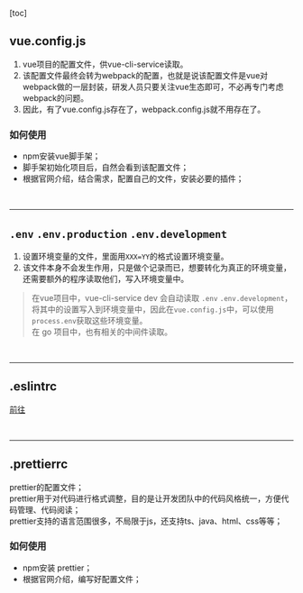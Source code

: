 [toc]

## vue.config.js
1. vue项目的配置文件，供vue-cli-service读取。  
2. 该配置文件最终会转为webpack的配置，也就是说该配置文件是vue对webpack做的一层封装，研发人员只要关注vue生态即可，不必再专门考虑webpack的问题。  
3. 因此，有了vue.config.js存在了，webpack.config.js就不用存在了。

### 如何使用
* npm安装vue脚手架；
* 脚手架初始化项目后，自然会看到该配置文件；
* 根据官网介绍，结合需求，配置自己的文件，安装必要的插件；
  
<br>

---

## `.env` `.env.production` `.env.development`
1. 设置环境变量的文件，里面用`XXX=YY`的格式设置环境变量。  
2. 该文件本身不会发生作用，只是做个记录而已，想要转化为真正的环境变量，还需要额外的程序读取他们，写入环境变量中。  
> 在vue项目中，vue-cli-service dev 会自动读取 `.env` `.env.development`，将其中的设置写入到环境变量中，因此在`vue.config.js`中，可以使用 `process.env`获取这些环境变量。  
> 在 go 项目中，也有相关的中间件读取。

<br>

---

## .eslintrc
[前往](./eslint%E9%85%8D%E7%BD%AE%E6%96%87%E4%BB%B6.md) 

<br>

---

## .prettierrc
prettier的配置文件；  
prettier用于对代码进行格式调整，目的是让开发团队中的代码风格统一，方便代码管理、代码阅读；  
prettier支持的语言范围很多，不局限于js，还支持ts、java、html、css等等；

### 如何使用
* npm安装 prettier；
* 根据官网介绍，编写好配置文件；